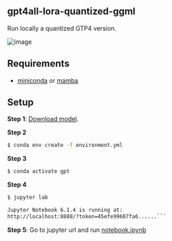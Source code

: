 

## gpt4all-lora-quantized-ggml

Run locally a quantized GTP4 version.

![image](https://user-images.githubusercontent.com/962480/232643607-94110229-8594-427a-8edf-e60b57fbc97e.png)

## Requirements

* [miniconda](https://docs.conda.io/en/latest/miniconda.html) or [mamba](https://github.com/mamba-org/mamba)

## Setup

**Step 1**: [Download model](https://the-eye.eu/public/AI/models/nomic-ai/gpt4all/gpt4all-lora-quantized-ggml.bin).

**Step 2**

```bash
$ conda env create -f environment.yml
```

**Step 3**

```bash
$ conda activate gpt
```

**Step 4** 

```bash
$ jupyter lab

Jupyter Notebook 6.1.4 is running at:
http://localhost:8888/?token=45efe99607fa6......```
```

**Step 5**: Go to jupyter url and run [notebook.ipynb](https://github.com/adrianmarino/gpt4-quantized/blob/master/notebook.ipynb)

